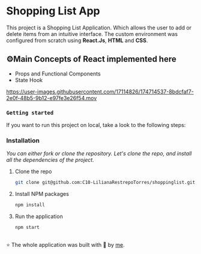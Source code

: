 # Shopping List App

This project is a Shopping List Application. Which allows the user to add or delete items from an intuitive interface.
The custom environment was configured from scratch using **React.Js**, **HTML** and **CSS**.


## ⚙Main Concepts of React implemented here

- Props and Functional Components
- State Hook




https://user-images.githubusercontent.com/17114826/174714537-8bdcfaf7-2e0f-48b5-9b12-e97fe3e26f54.mov



### `Getting started`

If you want to run this project on local, take a look to the following steps:


### Installation 

_You can either fork or clone the repository. Let's clone the repo, and install all the dependencies of the project._

1. Clone the repo
   ```sh
   git clone git@github.com:C10-LilianaRestrepoTorres/shoppinglist.git
   ```
2. Install NPM packages
   ```sh
   npm install
   ```
3. Run the application
   ```sh
   npm start
   ```

## 
⭐ The whole application was built with 💚 by [me](https://github.com/LilianaRestrepoTorres).

